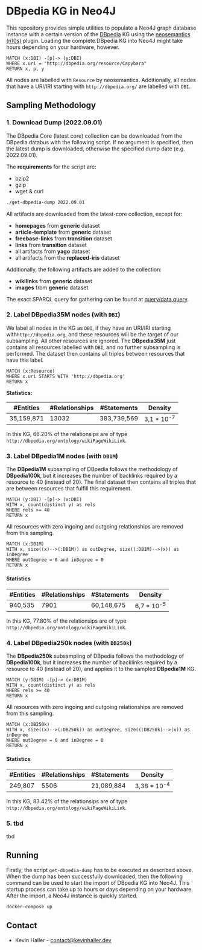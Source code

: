 # DBpedia KG in Neo4J

This repository provides simple utilities to populate a Neo4J graph database
instance with a certain version of the [DBpedia](https://www.dbpedia.org/) KG
using the [neosemantics (n10s)](https://neo4j.com/labs/neosemantics/) plugin.
Loading the complete DBpedia KG into Neo4J might take hours depending on your
hardware, however.

```cypher
MATCH (x:DBI) -[p]-> (y:DBI)
WHERE x.uri = "http://dbpedia.org/resource/Capybara"
RETURN x, p, y
```

All nodes are labelled with `Resource` by neosemantics. Additionally, all nodes
that have a URI/IRI starting with `http://dbpedia.org/` are labelled with `DBI`.

## Sampling Methodology

### 1. Download Dump (2022.09.01)

The DBpedia Core (latest core) collection can be downloaded from the DBpedia
databus with the following script. If no argument is specified, then the
latest dump is downloaded, otherwise the specified dump date (e.g. 2022.09.01).

The **requirements** for the script are:
* bzip2
* gzip
* wget & curl

```bash
./get-dbpedia-dump 2022.09.01
```

All artifacts are downloaded from the latest-core collection, except for:
* **homepages** from **generic** dataset
* **article-template** from **generic** dataset
* **freebase-links** from **transition** dataset
* **links** from **transition** dataset
* all artifacts from **yago** dataset
* all artifacts from the **replaced-iris** dataset

Additionally, the following artifacts are added to the collection:
* **wikilinks** from **generic** dataset
* **images** from **generic** dataset

The exact SPARQL query for gathering can be found at
[query/data.query](query/data.query).

### 2. Label DBpedia35M nodes (with `DBI`)

We label all nodes in the KG as `DBI`, if they have an URI/IRI starting
with`http://dbpedia.org`, and these resources will be the target of our
subsampling. All other resources are ignored. The **DBpedia35M** just contains
all resources labelled with `DBI`, and no further subsampling is performed. The
dataset then contains all triples between resources that have this label.

```cypher
MATCH (x:Resource)
WHERE x.uri STARTS WITH 'http://dbpedia.org'
RETURN x
```

**Statistics:**

| **#Entities** | **#Relationships** | **#Statements** |   **Density**          |
| ------------- | ------------------ | --------------- | ---------------------- |
| 35,159,871    | 13032              | 383,739,569     |  3,1 * 10<sup>-7</sup> |

In this KG, 66.20% of the relationsips are of type
`http://dbpedia.org/ontology/wikiPageWikiLink`.

### 3. Label DBpedia1M nodes (with `DB1M`)

The **DBpedia1M** subsampling of DBpedia follows the methodology of **DBpedia100k**, but it increases the number of backlinks required by a resource to 40 (instead of 20). The final dataset then contains all triples that are between resources that fulfill this requirement.

```cypher
MATCH (y:DBI) -[p]-> (x:DBI)
WITH x, count(distinct y) as rels
WHERE rels >= 40
RETURN x
```

All resources with zero ingoing and outgoing relationships are removed from this sampling.

```cypher
MATCH (x:DB1M)
WITH x, size((x)-->(:DB1M)) as outDegree, size((:DB1M)-->(x)) as inDegree
WHERE outDegree = 0 and inDegree = 0
RETURN x
```

#### Statistics

| **#Entities** | **#Relationships** | **#Statements** | **Density**            |
| ------------- | ------------------ | --------------- | ---------------------- |
| 940,535       | 7901               | 60,148,675      | 6,7 * 10<sup>-5</sup>  |


In this KG, 77.80% of the relationsips are of type `http://dbpedia.org/ontology/wikiPageWikiLink`.

### 4. Label DBpedia250k nodes (with `DB250k`)

The **DBpedia250k** subsampling of DBpedia follows the methodology of 
**DBpedia100k**, but it increases the number of backlinks required by a resource
to 40 (instead of 20), and applies it to the sampled **DBpedia1M** KG.

```cypher
MATCH (y:DB1M) -[p]-> (x:DB1M)
WITH x, count(distinct y) as rels
WHERE rels >= 40
RETURN x
```

All resources with zero ingoing and outgoing relationships are removed from this
sampling.

```cypher
MATCH (x:DB250k)
WITH x, size((x)-->(:DB250k)) as outDegree, size((:DB250k)-->(x)) as inDegree
WHERE outDegree = 0 and inDegree = 0
RETURN x
```

#### Statistics

| **#Entities** | **#Relationships** | **#Statements** | **Density**            |
| ------------- | ------------------ | --------------- | ---------------------- |
| 249,807       | 5506               | 21,089,884      | 3,38 * 10<sup>-4</sup> |

In this KG, 83.42% of the relationsips are of type
`http://dbpedia.org/ontology/wikiPageWikiLink`.

### 5. tbd

tbd

## Running

Firstly, the script `get-dbpedia-dump` has to be executed as described above.
When the dump has been successfully downloaded, then the following command can
be used to start the import of DBpedia KG into Neo4J. This startup process can
take up to hours or days depending on your hardware. After the import, a Neo4J
instance is quickly started.

```bash
docker-compose up
```

## Contact

* Kevin Haller - [contact@kevinhaller.dev](contact@kevinhaller.dev)